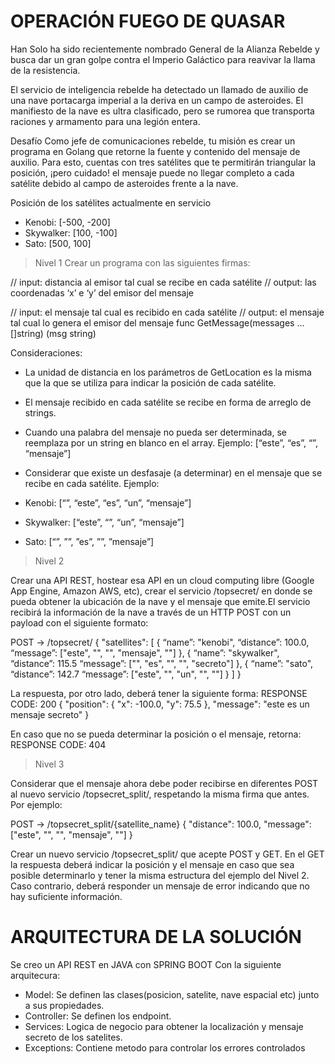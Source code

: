 # OPERACIÓN FUEGO DE QUASAR
Han Solo ha sido recientemente nombrado General de la Alianza Rebelde y busca dar un gran golpe contra el Imperio Galáctico para reavivar la llama de la resistencia.

El servicio de inteligencia rebelde ha detectado un llamado de auxilio de una nave portacarga imperial a la deriva en un campo de asteroides. El manifiesto de la nave es ultra clasificado, pero se rumorea que transporta raciones y armamento para una legión entera.

Desafío
Como jefe de comunicaciones rebelde, tu misión es crear un programa en Golang que retorne la fuente y contenido del mensaje de auxilio. Para esto, cuentas con tres satélites que te permitirán triangular la posición, ¡pero cuidado! el mensaje puede no llegar completo a cada satélite debido al campo de asteroides frente a la nave.

Posición de los satélites actualmente en servicio
*	Kenobi: [-500, -200]
*	Skywalker: [100, -100]
*	Sato: [500, 100]

>Nivel 1
 Crear un programa con las siguientes firmas:

// input: distancia al emisor tal cual se recibe en cada satélite
// output: las coordenadas ‘x’ e ‘y’ del emisor del mensaje

// input: el mensaje tal cual es recibido en cada satélite
// output: el mensaje tal cual lo genera el emisor del mensaje func GetMessage(messages ...[]string) (msg string)

Consideraciones:
*	La unidad de distancia en los parámetros de GetLocation es la misma que la que se utiliza para indicar la posición de cada satélite.
*	El mensaje recibido en cada satélite se recibe en forma de arreglo de strings.
*	Cuando una palabra del mensaje no pueda ser determinada, se reemplaza por un string en blanco en el array.
	Ejemplo: [“este”, “es”, “”, “mensaje”]
*	Considerar que existe un desfasaje (a determinar) en el mensaje que se recibe en cada satélite.
	Ejemplo:

*	Kenobi: [“”, “este”, “es”, “un”, “mensaje”]
*	Skywalker: [“este”, “”, “un”, “mensaje”]
*	Sato: [“”, ””, ”es”, ””, ”mensaje”]

>Nivel 2

Crear una API REST, hostear esa API en un cloud computing libre (Google App Engine, Amazon AWS, etc), crear el servicio /topsecret/ en donde se pueda obtener la ubicación de la nave y el mensaje que emite.El servicio recibirá la información de la nave a través de un HTTP POST con un payload con el siguiente formato:

POST → /topsecret/
{
"satellites": [
{
“name”: "kenobi", “distance”: 100.0,
“message”: ["este", "", "", "mensaje", ""]
},
{
“name”: "skywalker", “distance”: 115.5
“message”: ["", "es", "", "", "secreto"]
},
{
“name”: "sato", “distance”: 142.7
“message”: ["este", "", "un", "", ""]
}
]
}

La respuesta, por otro lado, deberá tener la siguiente forma:
RESPONSE CODE: 200
{
"position": {
"x": -100.0,
"y": 75.5
},
"message": "este es un mensaje secreto"
}


En caso que no se pueda determinar la posición o el mensaje, retorna:
RESPONSE CODE: 404

>Nivel 3

Considerar que el mensaje ahora debe poder recibirse en diferentes POST al nuevo servicio /topsecret_split/, respetando la misma firma que antes. Por ejemplo:

POST →    /topsecret_split/{satellite_name}
{
"distance": 100.0,
"message": ["este", "", "", "mensaje", ""]
}

Crear un nuevo servicio /topsecret_split/ que acepte POST y GET. En el GET la respuesta deberá indicar la posición y el mensaje en caso que sea posible determinarlo y tener la misma estructura del ejemplo del Nivel 2. Caso contrario, deberá responder un mensaje de error indicando que no hay suficiente información.

# ARQUITECTURA DE LA SOLUCIÓN
Se creo un API REST en JAVA con SPRING BOOT Con la siguiente arquitecura:
* Model: Se definen las clases(posicion, satelite, nave espacial etc) junto a sus propiedades.
* Controller: Se definen los endpoint.
* Services:  Logica de negocio para obtener la localización y mensaje secreto de los satelites.
* Exceptions: Contiene metodo para controlar los errores controlados
